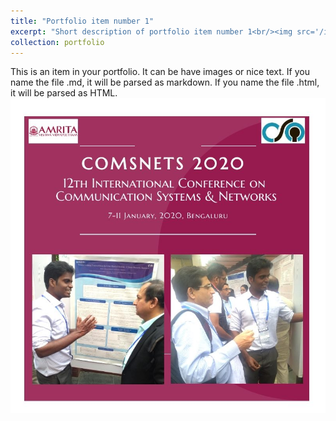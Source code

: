```yaml
---
title: "Portfolio item number 1"
excerpt: "Short description of portfolio item number 1<br/><img src='/images/500x300.png'>"
collection: portfolio
---
```


This is an item in your portfolio. It can be have images or nice text. If you name the file .md, it will be parsed as markdown. If you name the file .html, it will be parsed as HTML. 
<br/><img src='/images/82184495_1288594494662504_1513818879116181504_n.jpg'>
